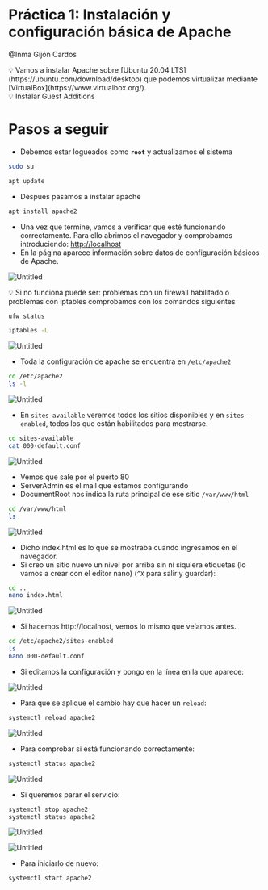 # Práctica 1: Instalación y configuración básica de Apache

@Inma Gijón Cardos 

<aside>
💡 Vamos a instalar Apache sobre [Ubuntu 20.04 LTS](https://ubuntu.com/download/desktop) que podemos virtualizar mediante [VirtualBox](https://www.virtualbox.org/).

</aside>

<aside>
💡 Instalar Guest Additions

</aside>

# Pasos a seguir

- Debemos estar logueados como **`root`** y actualizamos el sistema

```bash
sudo su
```

```bash
apt update
```

- Después pasamos a instalar apache

```bash
apt install apache2
```

- Una vez que termine, vamos a verificar que esté funcionando correctamente. Para ello abrimos el navegador y comprobamos introduciendo: [http://localhost](https://www.youtube.com/playlist?list=PLcgWA1YrA0ID_VrCmeCWNbUD3tsdAo3eW)
- En la página aparece información sobre datos de configuración básicos de Apache.

![Untitled](400%20🌋%20Implantación%20de%20aplicaciones%20web/3%20Configuración%20y%20administración%20de%20servidores%20w%2069e3a558938b461e9e0f9ef86ff72c7c/Práctica%201%20Instalación%20y%20configuración%20básica/Untitled.png)

<aside>
💡 Si no funciona puede ser: problemas con un firewall habilitado o problemas con iptables comprobamos con los comandos siguientes

</aside>

```bash
ufw status
```

```bash
iptables -L
```

![Untitled](400%20🌋%20Implantación%20de%20aplicaciones%20web/3%20Configuración%20y%20administración%20de%20servidores%20w%2069e3a558938b461e9e0f9ef86ff72c7c/Práctica%201%20Instalación%20y%20configuración%20básica/Untitled%201.png)

- Toda la configuración de apache se encuentra en `/etc/apache2`

```bash
cd /etc/apache2
ls -l
```

![Untitled](400%20🌋%20Implantación%20de%20aplicaciones%20web/3%20Configuración%20y%20administración%20de%20servidores%20w%2069e3a558938b461e9e0f9ef86ff72c7c/Práctica%201%20Instalación%20y%20configuración%20básica/Untitled%202.png)

- En `sites-available` veremos todos los sitios disponibles y en `sites-enabled`, todos los que están habilitados para mostrarse.

```bash
cd sites-available
cat 000-default.conf
```

![Untitled](400%20🌋%20Implantación%20de%20aplicaciones%20web/3%20Configuración%20y%20administración%20de%20servidores%20w%2069e3a558938b461e9e0f9ef86ff72c7c/Práctica%201%20Instalación%20y%20configuración%20básica/Untitled%203.png)

- Vemos que sale por el puerto 80
- ServerAdmin es el mail que estamos configurando
- DocumentRoot nos indica la ruta principal de ese sitio `/var/www/html`

```bash
cd /var/www/html
ls
```

![Untitled](400%20🌋%20Implantación%20de%20aplicaciones%20web/3%20Configuración%20y%20administración%20de%20servidores%20w%2069e3a558938b461e9e0f9ef86ff72c7c/Práctica%201%20Instalación%20y%20configuración%20básica/Untitled%204.png)

- Dicho index.html es lo que se mostraba cuando ingresamos en el navegador.
- Si creo un sitio nuevo un nivel por arriba sin ni siquiera etiquetas (lo vamos a crear con el editor nano) (`^X` para salir y guardar):

```bash
cd ..
nano index.html
```

![Untitled](400%20🌋%20Implantación%20de%20aplicaciones%20web/3%20Configuración%20y%20administración%20de%20servidores%20w%2069e3a558938b461e9e0f9ef86ff72c7c/Práctica%201%20Instalación%20y%20configuración%20básica/Untitled%205.png)

- Si hacemos http://localhost, vemos lo mismo que veíamos antes.

```bash
cd /etc/apache2/sites-enabled
ls
nano 000-default.conf
```

- Si editamos la configuración y pongo en la línea en la que aparece:

![Untitled](400%20🌋%20Implantación%20de%20aplicaciones%20web/3%20Configuración%20y%20administración%20de%20servidores%20w%2069e3a558938b461e9e0f9ef86ff72c7c/Práctica%201%20Instalación%20y%20configuración%20básica/Untitled%206.png)

- Para que se aplique el cambio hay que hacer un `reload`:

```bash
systemctl reload apache2
```

![Untitled](400%20🌋%20Implantación%20de%20aplicaciones%20web/3%20Configuración%20y%20administración%20de%20servidores%20w%2069e3a558938b461e9e0f9ef86ff72c7c/Práctica%201%20Instalación%20y%20configuración%20básica/Untitled%207.png)

- Para comprobar si está funcionando correctamente:

```bash
systemctl status apache2
```

![Untitled](400%20🌋%20Implantación%20de%20aplicaciones%20web/3%20Configuración%20y%20administración%20de%20servidores%20w%2069e3a558938b461e9e0f9ef86ff72c7c/Práctica%201%20Instalación%20y%20configuración%20básica/Untitled%208.png)

- Si queremos parar el servicio:

```bash
systemctl stop apache2
systemctl status apache2
```

![Untitled](400%20🌋%20Implantación%20de%20aplicaciones%20web/3%20Configuración%20y%20administración%20de%20servidores%20w%2069e3a558938b461e9e0f9ef86ff72c7c/Práctica%201%20Instalación%20y%20configuración%20básica/Untitled%209.png)

![Untitled](400%20🌋%20Implantación%20de%20aplicaciones%20web/3%20Configuración%20y%20administración%20de%20servidores%20w%2069e3a558938b461e9e0f9ef86ff72c7c/Práctica%201%20Instalación%20y%20configuración%20básica/Untitled%2010.png)

- Para iniciarlo de nuevo:

```bash
systemctl start apache2
```